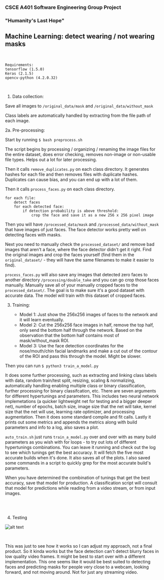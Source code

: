 ### CSCE A401 Software Engineering Group Project

### "Humanity's Last Hope"

## Machine Learning: detect wearing / not wearing masks

<br> 

```
Requirements:
tensorflow (1.5.0)
Keras (2.1.5)
opencv-python (4.2.0.32)
```

<br>

1. Data collection:

Save all images to `/original_data/mask` and `/original_data/without_mask`

Class labels are automatically handled by extracting from the file path of each image.

2a. Pre-processing:

Start by running `$ bash preprocess.sh`

The script begins by processing / organizing / renaming the image files for the entire dataset, does error checking, removes non-image or non-usable file types. Helps out a lot for later processing.

Then it calls `remove_duplicates.py` on each class directory. It generates hashes for each file and then removes files with duplicate hashes. Duplicates can cause bias, and you can end up with a lot of them.

Then it calls `process_faces.py` on each class directory.

    for each file:
        detect faces
        for each detected face:
            if detection probability is above threshold:
                crop the face and save it as a new 256 x 256 pixel image

Then you will have `/processed_data/mask` and `/processed_data/without_mask` that have images of just faces. The face detector works pretty well on detecting faces with masks.

Next you need to manually check the `processed_dataset/` and remove bad images that aren't a face, where the face detector didn't get it right. Find the original images and crop the faces yourself (find them in the `original_dataset/` - they will have the same filenames to make it easier to find). 

`process_faces.py` will also save any images that detected zero faces to another directory `/processing/double_take` and you can go crop those faces manually. Manually save all of your manually cropped faces to the `processed_dataset/`. The goal is to make sure it's a good dataset with accurate data. The model will train with this dataset of cropped faces.

3. Training:

    - Model 1: Just show the 256x256 images of faces to the network and it will learn eventually.
    - Model 2: Cut the 256x256  face images in half, remove the top half, only send the bottom half through the network. Based on the observation that the bottom half contains most of mask/without_mask ROI. 
    - Model 3: Use the face detection coordinates for the nose/mouth/chin facial landmarks and make a cut out of the contour of the ROI and pass this through the model. Might be slower.

Then you can run `$ python3 train_a_model.py` 

It does some further processing, such as extracting and linking class labels with data, random train/test split, resizing, scaling & normalizing, automatically handling enabling multiple class or binary classification, further processing for binary classifcation, etc. There are seven arguments for different hypertunings and parameters. This includes two neural network implemetations (a quicker lightweight net for testing and a bigger deeper net), number of epochs, batch size, image size that the net will take, kernel size that the net will use, learning rate optimizer, and processing augmentation. Then it does some standard compile and fit calls. Lastly it prints out some metrics and appends the metrics along with build parameters and info to a log, also saves a plot.

`auto_train.sh` just runs `train_a_model.py` over and over with as many build parameters as you wish with for loops - to try out lots of different hypertunings combinations. You can leave it running and check out the log to see which tunings get the best accuracy. It will fetch the five most accurate builds when it's done. It also saves all of the plots. I also saved some commands in a script to quickly grep for the most accurate build's parameters.

When you have determined the combination of tunings that get the best accuracy, save that model for production. A classification script will consult that model for predictions while reading from a video stream, or from input images.

<br> <br>

4. Testing

![alt text](https://raw.githubusercontent.com/tjbergstrom/SWE/master/Classification/screen_record.gif)

<br>

This was just to see how it works so I can adjust my approach, not a final product. So it kinda works but the face detection can't detect blurry faces in low quality video frames. It might be best to start over with a different implementation. This one seems like it would be best suited to detecting faces and predicting masks for people very close to a webcam, looking forward, and not moving around. Not for just any streaming video.


<br> <br>


